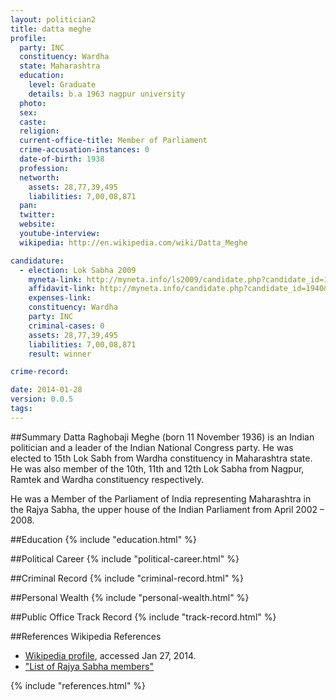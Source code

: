 ```yaml
---
layout: politician2
title: datta meghe
profile: 
  party: INC
  constituency: Wardha
  state: Maharashtra
  education: 
    level: Graduate
    details: b.a 1963 nagpur university
  photo: 
  sex: 
  caste: 
  religion: 
  current-office-title: Member of Parliament
  crime-accusation-instances: 0
  date-of-birth: 1938
  profession: 
  networth: 
    assets: 28,77,39,495
    liabilities: 7,00,08,871
  pan: 
  twitter: 
  website: 
  youtube-interview: 
  wikipedia: http://en.wikipedia.com/wiki/Datta_Meghe

candidature: 
  - election: Lok Sabha 2009
    myneta-link: http://myneta.info/ls2009/candidate.php?candidate_id=1940
    affidavit-link: http://myneta.info/candidate.php?candidate_id=1940&scan=original
    expenses-link: 
    constituency: Wardha 
    party: INC
    criminal-cases: 0
    assets: 28,77,39,495
    liabilities: 7,00,08,871
    result: winner 

crime-record: 

date: 2014-01-28
version: 0.0.5
tags: 
---
```

##Summary
Datta Raghobaji Meghe (born 11 November 1936) is an Indian politician and a leader of the Indian National Congress party. He was elected to 15th Lok Sabh from Wardha constituency in Maharashtra state. He was also member of the 10th, 11th and 12th Lok Sabha from Nagpur, Ramtek and Wardha constituency respectively.

He was a Member of the Parliament of India representing Maharashtra in the Rajya Sabha, the upper house of the Indian Parliament from April 2002 – 2008.


##Education
{% include "education.html" %}


##Political Career
{% include "political-career.html" %}


##Criminal Record
{% include "criminal-record.html" %}


##Personal Wealth
{% include "personal-wealth.html" %}


##Public Office Track Record
{% include "track-record.html" %}


##References
Wikipedia References
- [Wikipedia profile]({{page.profile.wikipedia}}), accessed Jan 27, 2014.
- ["List of Rajya Sabha members"][wiki1]

[wiki1]: http://164.100.47.5/Newmembers/alphabeticallist_all_terms.aspx


{% include "references.html" %}